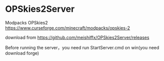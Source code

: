 # OPSkies2Server
Modpacks OPSkies2  https://www.curseforge.com/minecraft/modpacks/opskies-2

download from     https://github.com/meishiffx/OPSkies2Server/releases

Before running the server，you need run  StartServer.cmd  on win(you need download forge)
